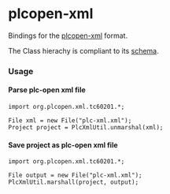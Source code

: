 # plcopen-xml

Bindings for the [plcopen-xml](http://www.plcopen.org/pages/tc6_xml/) format.

The Class hierachy is compliant to its [schema](src/main/resources/tc6_xml_v201.xsd).

### Usage

#### Parse plc-open xml file
```
import org.plcopen.xml.tc60201.*;
 
File xml = new File("plc-xml.xml");
Project project = PlcXmlUtil.unmarshal(xml);

```

#### Save project as plc-open xml file
```
import org.plcopen.xml.tc60201.*;
 
File output = new File("plc-xml.xml");
PlcXmlUtil.marshall(project, output);

```